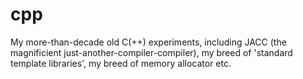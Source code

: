 cpp
===

My more-than-decade old C(++) experiments, including JACC (the magnificient just-another-compiler-compiler), my breed of 'standard template libraries', my breed of memory allocator etc.
